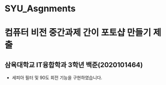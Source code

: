 # SYU_Asgnments

# 컴퓨터 비전 중간과제 간이 포토샵 만들기 제출

## 삼육대학교 IT융합학과 3학년 백준(2020101464)

* 세피아 필터 및 90도 회전 기능을 구현하였습니다.
